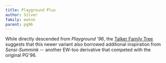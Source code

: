 ```yaml
---
title: Playground Plus
author: Silver
family: ewtoo
parent: pg96
---
```


While directly descended from _Playground '96_, the [Talker Family Tree][tree]
suggests that this newer variant also borrowed additional inspiration from
_Sensi-Summink_ -- another EW-too derivative that competed with the original PG'96.

[tree]: /talkertree.txt
